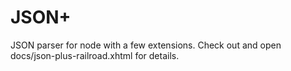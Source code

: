 # JSON+

JSON parser for node with a few extensions.  Check out and open docs/json-plus-railroad.xhtml for details.
